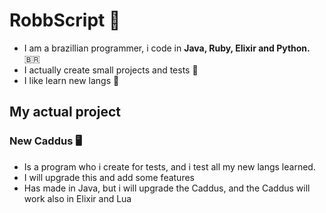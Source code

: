 # RobbScript :crescent_moon:

* I am a brazillian programmer, i code in **Java, Ruby, Elixir and Python.** 🇧🇷
* I actually create small projects and tests 🌃
* I like learn new langs 🍃

## My actual project

### New Caddus 🖥️
* Is a program who i create for tests, and i test all my new langs learned.
* I will upgrade this and add some features
* Has made in Java, but i will upgrade the Caddus, and the Caddus will work also in Elixir and Lua 
